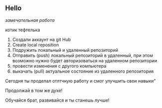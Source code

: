 ## Hello

*замечательная работа*

котик тефтелька

1. Создали аккаунт на git Hub
2. Create local reposition
3. Подружить локальный и удаленный репозиторий
4. Отправить (push) локальный репозиторий в удаленный, при этом возможно нужно будет авторизоваться на удаленном репозитории
5. провести изменения с другого компьютера 
6. выкачать (pull) актуальное состояние из удаленного репозитория

Сегодня ты проделал отлтчную работу и смог улучшить свои навыки"

Продолжай в том же духе!

Обучайся брат, развивайся и ты станешь лучше!
